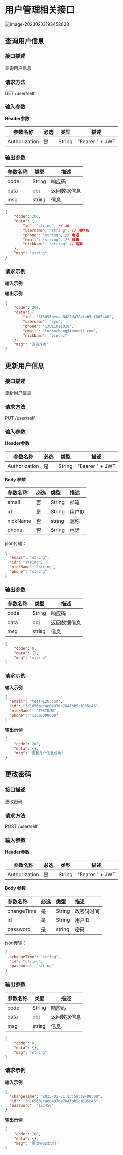 # 用户管理相关接口



![image-20230203193452628](https://gitee.com/turbo30/study_pic/raw/master/pictureForLms/image-20230203193452628.png)



## 查询用户信息

### 接口描述

查询用户信息

### 请求方法

GET /user/self

### 输入参数

**Header参数**

| 参数名称      | 必选 | 类型   | 描述            |
| ------------- | ---- | ------ | --------------- |
| Authorization | 是   | String | "Bearer " + JWT |

### 输出参数

| 参数名称 | 类型   | 描述         |
| -------- | ------ | ------------ |
| code     | String | 响应码       |
| data     | obj    | 返回数据信息 |
| msg      | string | 信息         |

```json
{
    "code": 200,
    "data": {
        "id": "string", // id
        "username": "string", // 用户名
        "phone": "string", // 电话
        "email": "string", // 邮箱
        "nickName": "string" // 昵称
    },
    "msg": "string"
}
```

### 请求示例

**输入示例**



**输出示例**

```json
{
    "code": 200,
    "data": {
        "id": "113056becae0487da784fbb5cf085c46",
        "username": "sys",
        "phone": "13011011010",
        "email": "turbochang@foxmail.com",
        "nickName": "vincez"
    },
    "msg": "查询成功"
}
```





## 更新用户信息

### 接口描述

更新用户信息

### 请求方法

PUT /user/self

### 输入参数

**Header参数**

| 参数名称      | 必选 | 类型   | 描述            |
| ------------- | ---- | ------ | --------------- |
| Authorization | 是   | String | "Bearer " + JWT |

**Body 参数**

| 参数名称 | 必选 | 类型   | 描述   |
| :------- | ---- | :----- | :----- |
| email    | 否   | String | 邮箱   |
| id       | 是   | String | 用户ID |
| nickName | 否   | string | 昵称   |
| phone    | 否   | String | 电话   |

json传输：

```json
{
  "email": "string",
  "id": "string",
  "nickName": "string",
  "phone": "string"
}
```

### 输出参数

| 参数名称 | 类型   | 描述         |
| -------- | ------ | ------------ |
| code     | String | 响应码       |
| data     | obj    | 返回数据信息 |
| msg      | string | 信息         |

```json
{
    "code": 0,
    "data": {},
    "msg": "string"
}
```

### 请求示例

**输入示例**

```json
{
  "email": "test@126.com",
  "id": "3d1656becae0487da784fbb5cf085c46",
  "nickName": "TEST昵称",
  "phone": "13000000000"
}
```

**输出示例**

```json
{
    "code": 200,
    "data": {},
    "msg": "更新用户信息成功"
}
```



## 更改密码

### 接口描述

更改密码

### 请求方法

POST /user/self

### 输入参数

**Header参数**

| 参数名称      | 必选 | 类型   | 描述            |
| ------------- | ---- | ------ | --------------- |
| Authorization | 是   | String | "Bearer " + JWT |

**Body 参数**

| 参数名称   | 必选 | 类型   | 描述       |
| :--------- | ---- | :----- | :--------- |
| changeTime | 是   | String | 改密码时间 |
| id         | 是   | String | 用户ID     |
| password   | 是   | string | 密码       |

json传输：

```json
{
  "changeTime": "string",
  "id": "string",
  "password": "string"
}
```

### 输出参数

| 参数名称 | 类型   | 描述         |
| -------- | ------ | ------------ |
| code     | String | 响应码       |
| data     | obj    | 返回数据信息 |
| msg      | string | 信息         |

```json
{
    "code": 0,
    "data": {},
    "msg": "string"
}
```

### 请求示例

**输入示例**

```json
{
  "changeTime": "2023-01-31T13:58:18+08:00",
  "id": "3d1656becae0487da784fbb5cf085c46",
  "password": "123456"
}
```

**输出示例**

```json
{
    "code": 200,
    "data": {},
    "msg": "更改密码成功！"
}
```